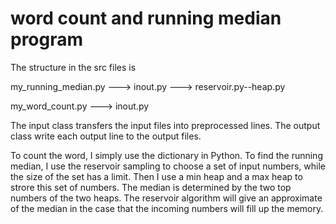 word count and running median program
===========================================================
The structure in the src files is

my_running_median.py ---> inout.py ---> reservoir.py--heap.py

my_word_count.py ---> inout.py

The input class transfers the input files into preprocessed lines.
The output class write each output line to the output files.

To count the word, I simply use the dictionary in Python.
To find the running median, I use the reservoir sampling to choose a set of input numbers, while the size of the set has a limit. Then I use a min heap and a max heap to strore this set of numbers. The median is determined by the two top numbers of the two heaps. The reservoir algorithm will give an approximate of the median in the case that the incoming numbers will fill up the memory.


